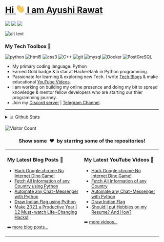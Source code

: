 # [Hi <img src="https://raw.githubusercontent.com/ABSphreak/ABSphreak/master/gifs/Hi.gif" width="30px"> I am Ayushi Rawat](https://ayushirawat.com/)
[<img height="30" src="https://img.shields.io/badge/twitter-%231DA1F2.svg?&style=for-the-badge&logo=twitter&logoColor=white" />][twitter]
[<img height="30" src = "https://img.shields.io/badge/Youtube-%23E4405F.svg?&style=for-the-badge&logo=Youtube&logoColor=white">][Youtube] 
[<img height="30" src="https://img.shields.io/badge/linkedin-blue.svg?&style=for-the-badge&logo=linkedin&logoColor=white" />][LinkedIn]

![alt text](https://github.com/ayushi7rawat/ayushi7rawat/blob/master/cover.png)


### My Tech Toolbox 🧰

<p align="left">
<img src="https://cdn3.iconfinder.com/data/icons/logos-and-brands-adobe/512/267_Python-512.png" alt="python" width="40" height="40"/> 
<img src="https://upload.wikimedia.org/wikipedia/commons/thumb/6/61/HTML5_logo_and_wordmark.svg/512px-HTML5_logo_and_wordmark.svg.png" alt="html5" height="40"/> 
<img src="https://upload.wikimedia.org/wikipedia/commons/thumb/d/d5/CSS3_logo_and_wordmark.svg/1200px-CSS3_logo_and_wordmark.svg.png" alt="css3" height="40"/> 
<img src="https://i.pinimg.com/originals/99/f8/87/99f887833c475448723d3c9ac16c179b.png" alt="C++" width="40" height="40"/> 
<img src="https://www.vectorlogo.zone/logos/git-scm/git-scm-icon.svg" alt="git" width="40" height="40"/> 
<img src="https://i.pinimg.com/originals/50/f1/58/50f1582a95bdac10f1c3fa295c8b947b.png" alt="mysql" width="40" height="40"/>
<img src="https://cdn3.iconfinder.com/data/icons/logos-and-brands-adobe/512/97_Docker-512.png" alt="Docker" width="40" height="40"/>
<img src="https://upload.wikimedia.org/wikipedia/commons/2/29/Postgresql_elephant.svg" alt="PostGreSQL" width="40" height="40"/>
</p>

 

* My primary coding language: Python
* Earned Gold badge & 5 star at HackerRank in Python programming.
* Passionate for learning & exploring new Tech. I write [Tech Blogs](https://ayushirawat.com/) & make educational [YouTube Videos](https://www.youtube.com/c/AyushiRawat).
* I am working on building my online presence and doing my bit to spread knowledge & mentor fellow developers who are starting our thier programming journey.
* Join my [Discord server](https://discord.gg/Qet6kMd) | [Telegram Channel](https://t.me/rawatayushi).
<!--* 🏠 Hogwarts House: Griffindor-->
<!--* If you play Call of Duty- add me: Blackhood@00-->
<!--* I am currently learning Docker-->
<!--* I’m currently working on my portfolio. -->
<!-- * Ask me about anything, I'll be happy to help.-->
<!-- -->
<!--* I'm looking to collaborate on Open source project for Hacktoberfest-->

---

<table><tr><td valign="top" width="50%">

### My Latest Blog Posts 🌱
<!-- BLOG-POST-LIST:START -->
- [Hack Google chrome No Internet Dino Game!](https://ayushirawat.com/hack-google-chrome-no-internet-dino-game)
- [Fetch All Information of any Country using Python](https://ayushirawat.com/fetch-all-information-of-any-country-using-python)
- [Automate any Chat-Messenger with Python](https://ayushirawat.com/automate-any-chat-messenger-with-python)
- [Draw Indian Flag using Python](https://ayushirawat.com/draw-indian-flag-using-python)
- [Make 2021 a Productive Year | 12 Must-watch Life-Changing Hacks!](https://ayushirawat.com/make-2021-a-productive-year-or-12-must-watch-life-changing-hacks)
<!-- BLOG-POST-LIST:END -->
➡️ [more blog posts...](https://ayushirawat.com/)
</td>
<td valign="top" width="50%">

### My Latest YouTube Videos 🌱
<!-- YOUTUBE:START -->
- [Hack Google chrome No Internet Dino Game!](https://www.youtube.com/watch?v=qG4G_Dukjbs)
- [Fetch All Information of any Country ](https://www.youtube.com/watch?v=Eb3naUPN3G8)
- [Automate any Chat-Messenger with Python ](https://www.youtube.com/watch?v=6dy8wl0x-oc)
- [Draw Indian Flag ](https://www.youtube.com/watch?v=4gvmxgkeAjo)
- [Should I put Hobbies on my Resume? And How? ](https://www.youtube.com/watch?v=S5mmEYlUOyM)
<!-- YOUTUBE:END -->
➡️ [more videos...](https://www.youtube.com/c/AyushiRawat)
</td>

 <details>
<summary>📊 Github Stats</summary>

<p align="center"> <img src="https://github-readme-stats.vercel.app/api?username=ayushi7rawat&show_icons=true&theme=gotham" alt="Ayushi Rawat | Stats" />

</details>


 ![Visitor Count](https://profile-counter.glitch.me/{ayushi7rawat}/count.svg)


[twitter]: https://twitter.com/ayushi7rawat
[youtube]: https://youtube.com/ayushirawat
[Hashnode]: https://ayushirawat.com
[gmail]: https://gmail.com
[linkedin]: https://www.linkedin.com/in/ayushi7rawat/
[Medium]: https://medium.com/@ayushi7rawat
[Facebook]: https://www.facebook.com/ayushi7rawat

<h3 align="center">Show some &nbsp;❤️&nbsp; by starring some of the repositories!</h3>
